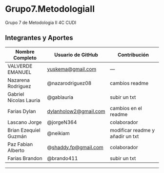# Grupo7.MetodologiaII
Grupo 7 de Metodologia II 4C CUDI
## Integrantes y Aportes

| Nombre Completo        | Usuario de GitHub        | Contribución                     |
|------------------------|--------------------------|----------------------------------|
| VALVERDE EMANUEL       | yuskema@gmail.com        | —                                |
| Nazarena Rodriguez     | @nazarodriguez08         | cambios readme                   |
| Gabriel Nicolas Lauria | @gablauria               | subir un txt                     |
| Farias Dylan           | dylanholow2@gmail.com    | cambios en el readme             |
| Lascano Jorge          | @jorgeN364               | colaborador                      |
| Brian Ezequiel Guzmán  | @neikiam                 | modificar readme y añadir un txt |
| Paz Fabian Alberto     | @shaddy.fp@gmail.com     | colaborador                      |
| Farias Brandon         | @brando411               | subir un txt                     |
---

